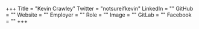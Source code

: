 +++
Title = "Kevin Crawley"
Twitter = "notsureifkevin"
LinkedIn = ""
GitHub = ""
Website = ""
Employer = ""
Role = ""
Image = ""
GitLab = ""
Facebook = ""
+++
